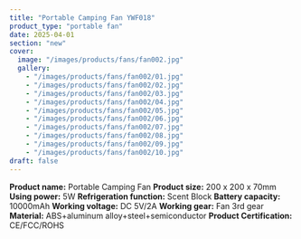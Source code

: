 ```yaml
---
title: "Portable Camping Fan YWF018"
product_type: "portable fan"
date: 2025-04-01
section: "new"
cover:
  image: "/images/products/fans/fan002.jpg"
  gallery:
    - "/images/products/fans/fan002/01.jpg"
    - "/images/products/fans/fan002/02.jpg"
    - "/images/products/fans/fan002/03.jpg"
    - "/images/products/fans/fan002/04.jpg"
    - "/images/products/fans/fan002/05.jpg"
    - "/images/products/fans/fan002/06.jpg"
    - "/images/products/fans/fan002/07.jpg"
    - "/images/products/fans/fan002/08.jpg"
    - "/images/products/fans/fan002/09.jpg"
    - "/images/products/fans/fan002/10.jpg"
draft: false
---
```

**Product name:** Portable Camping Fan
**Product size:** 200 x 200 x 70mm
**Using power:** 5W
**Refrigeration function:** Scent Block
**Battery capacity:** 10000mAh
**Working voltage:** DC 5V/2A
**Working gear:** Fan 3rd gear
**Material:** ABS+aluminum alloy+steel+semiconductor
**Product Certification:** CE/FCC/ROHS
